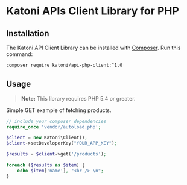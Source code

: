 # Katoni APIs Client Library for PHP #

## Installation

The Katoni API Client Library can be installed with [Composer](https://getcomposer.org/). Run this command:

```sh
composer require katoni/api-php-client:^1.0
```

## Usage

> **Note:** This library requires PHP 5.4 or greater.

Simple GET example of fetching products.

```php
// include your composer dependencies
require_once 'vendor/autoload.php';

$client = new Katoni\Client();
$client->setDeveloperKey("YOUR_APP_KEY");

$results = $client->get('/products');

foreach ($results as $item) {
    echo $item['name'], "<br /> \n";
}
```